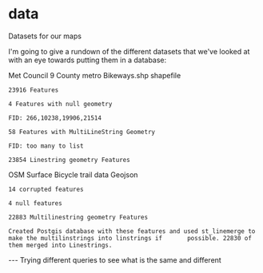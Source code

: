 # data
Datasets for our maps

I'm going to give a rundown of the different datasets that we've looked at with an eye towards putting them in a database:

Met Council 9 County metro Bikeways.shp shapefile

	23916 Features 

	4 Features with null geometry
  
	FID: 266,10238,19906,21514

	58 Features with MultiLineString Geometry
  
	FID: too many to list

	23854 Linestring geometry Features

OSM Surface Bicycle trail data Geojson

	14 corrupted features

	4 null features

	22883 Multilinestring geometry Features

	Created Postgis database with these features and used st_linemerge to make the multilinstrings into linstrings if 		possible. 22830 of them merged into Linestrings.

--- Trying different queries to see what is the same and different
